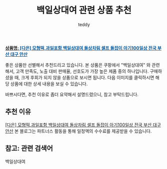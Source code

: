 ﻿---
layout: post
title:  "백일상대여 관련 상품 추천"
author: teddy
categories: [ 가구/인테리어 ]
tags: [백일상대여]
image: https://static.coupangcdn.com/image/vendor_inventory/d72b/8a70f245268d34a28910c8097e533fc3ed70e2cc55f3b68916d43b41f209.jpeg 
description: "쿠팡에서 백일상대여 관련 상품으로 가장 고객 선호도가 높은 제품 중 하나입니다."
---

<a href="https://link.coupang.com/re/AFFSDP?lptag=AF3256674&pageKey=6412954427&itemId=13761215194&vendorItemId=81011878150&traceid=V0-153-2b750f792942a8b1&requestid=20221226231350215235947"><b>상품명: <font color='#01579B'>[다은] 모형떡,과일포함 백일상대여 돌상차림 셀프 돌잡이 아기100일상 전국 부산 대구 안산</font></b></a>

좋은 상품만 선별해서 추천드리고 있습니다.
본 상품은 쿠팡에서 "백일상대여" 와 관련해서, 고객 만족도, 노출 대비 판매율, 선호도가 가장 높은 제품 중의 하나입니다.
구매하셨을 때, 크게 후회가 되지 않을 상품으로 보시면 됩니다. 
다음 이미지를 클릭하시면 해당 상품에 대한 상세 내용을 보실 수 있습니다.

바쁘시다면, 추천 이유로 좀더 요약해서 설명드렸으니, 참고 부탁드립니다.

## 추천 이유 

<a href="https://link.coupang.com/re/AFFSDP?lptag=AF3256674&pageKey=6412954427&itemId=13761215194&vendorItemId=81011878150&traceid=V0-153-2b750f792942a8b1&requestid=20221226231350215235947">[다은] 모형떡,과일포함 백일상대여 돌상차림 셀프 돌잡이 아기100일상 전국 부산 대구 안산</a>
본 블로그는 파트너스 활동을 통해 일정액의 수수료를 제공받을 수 있습니다.

## 참고: 관련 검색어    
백일상대여
